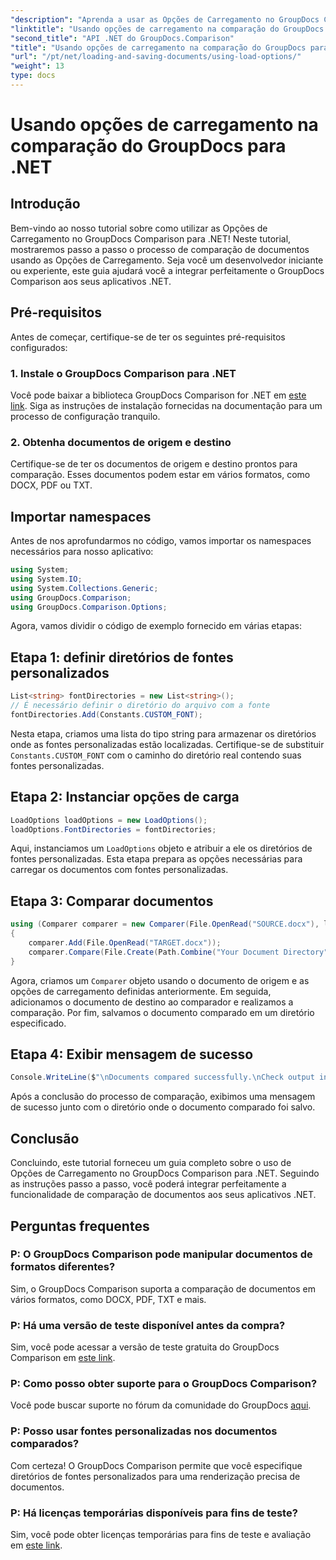 ```yaml
---
"description": "Aprenda a usar as Opções de Carregamento no GroupDocs Comparison for .NET para comparar documentos com fontes personalizadas facilmente."
"linktitle": "Usando opções de carregamento na comparação do GroupDocs para .NET"
"second_title": "API .NET do GroupDocs.Comparison"
"title": "Usando opções de carregamento na comparação do GroupDocs para .NET"
"url": "/pt/net/loading-and-saving-documents/using-load-options/"
"weight": 13
type: docs
---
```

# Usando opções de carregamento na comparação do GroupDocs para .NET

## Introdução
Bem-vindo ao nosso tutorial sobre como utilizar as Opções de Carregamento no GroupDocs Comparison para .NET! Neste tutorial, mostraremos passo a passo o processo de comparação de documentos usando as Opções de Carregamento. Seja você um desenvolvedor iniciante ou experiente, este guia ajudará você a integrar perfeitamente o GroupDocs Comparison aos seus aplicativos .NET.
## Pré-requisitos
Antes de começar, certifique-se de ter os seguintes pré-requisitos configurados:
### 1. Instale o GroupDocs Comparison para .NET
Você pode baixar a biblioteca GroupDocs Comparison for .NET em [este link](https://releases.groupdocs.com/comparison/net/). Siga as instruções de instalação fornecidas na documentação para um processo de configuração tranquilo.
### 2. Obtenha documentos de origem e destino
Certifique-se de ter os documentos de origem e destino prontos para comparação. Esses documentos podem estar em vários formatos, como DOCX, PDF ou TXT.
## Importar namespaces
Antes de nos aprofundarmos no código, vamos importar os namespaces necessários para nosso aplicativo:
```csharp
using System;
using System.IO;
using System.Collections.Generic;
using GroupDocs.Comparison;
using GroupDocs.Comparison.Options;
```
Agora, vamos dividir o código de exemplo fornecido em várias etapas:
## Etapa 1: definir diretórios de fontes personalizados
```csharp
List<string> fontDirectories = new List<string>();
// É necessário definir o diretório do arquivo com a fonte
fontDirectories.Add(Constants.CUSTOM_FONT);
```
Nesta etapa, criamos uma lista do tipo string para armazenar os diretórios onde as fontes personalizadas estão localizadas. Certifique-se de substituir `Constants.CUSTOM_FONT` com o caminho do diretório real contendo suas fontes personalizadas.
## Etapa 2: Instanciar opções de carga
```csharp
LoadOptions loadOptions = new LoadOptions();
loadOptions.FontDirectories = fontDirectories;
```
Aqui, instanciamos um `LoadOptions` objeto e atribuir a ele os diretórios de fontes personalizadas. Esta etapa prepara as opções necessárias para carregar os documentos com fontes personalizadas.
## Etapa 3: Comparar documentos
```csharp
using (Comparer comparer = new Comparer(File.OpenRead("SOURCE.docx"), loadOptions))
{
    comparer.Add(File.OpenRead("TARGET.docx"));
    comparer.Compare(File.Create(Path.Combine("Your Document Directory", "RESULT.docx")));
}
```
Agora, criamos um `Comparer` objeto usando o documento de origem e as opções de carregamento definidas anteriormente. Em seguida, adicionamos o documento de destino ao comparador e realizamos a comparação. Por fim, salvamos o documento comparado em um diretório especificado.
## Etapa 4: Exibir mensagem de sucesso
```csharp
Console.WriteLine($"\nDocuments compared successfully.\nCheck output in {Directory.GetCurrentDirectory()}.");
```
Após a conclusão do processo de comparação, exibimos uma mensagem de sucesso junto com o diretório onde o documento comparado foi salvo.
## Conclusão
Concluindo, este tutorial forneceu um guia completo sobre o uso de Opções de Carregamento no GroupDocs Comparison para .NET. Seguindo as instruções passo a passo, você poderá integrar perfeitamente a funcionalidade de comparação de documentos aos seus aplicativos .NET.
## Perguntas frequentes
### P: O GroupDocs Comparison pode manipular documentos de formatos diferentes?
Sim, o GroupDocs Comparison suporta a comparação de documentos em vários formatos, como DOCX, PDF, TXT e mais.
### P: Há uma versão de teste disponível antes da compra?
Sim, você pode acessar a versão de teste gratuita do GroupDocs Comparison em [este link](https://releases.groupdocs.com/).
### P: Como posso obter suporte para o GroupDocs Comparison?
Você pode buscar suporte no fórum da comunidade do GroupDocs [aqui](https://forum.groupdocs.com/c/comparison/12).
### P: Posso usar fontes personalizadas nos documentos comparados?
Com certeza! O GroupDocs Comparison permite que você especifique diretórios de fontes personalizados para uma renderização precisa de documentos.
### P: Há licenças temporárias disponíveis para fins de teste?
Sim, você pode obter licenças temporárias para fins de teste e avaliação em [este link](https://purchase.groupdocs.com/temporary-license/).